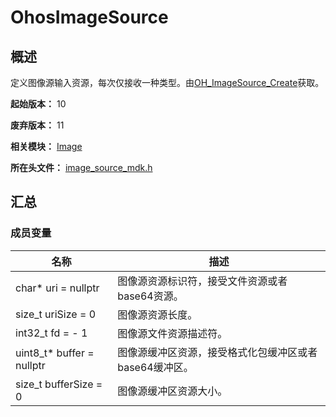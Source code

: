 # OhosImageSource
<!--Kit: Image Kit-->
<!--Subsystem: Multimedia-->
<!--Owner: @aulight02-->
<!--Designer: @liyang_bryan-->
<!--Tester: @xchaosioda-->
<!--Adviser: @zengyawen-->

## 概述

定义图像源输入资源，每次仅接收一种类型。由[OH_ImageSource_Create](capi-image-source-mdk-h.md#oh_imagesource_create)获取。

**起始版本：** 10

**废弃版本：** 11

**相关模块：** [Image](capi-image.md)

**所在头文件：** [image_source_mdk.h](capi-image-source-mdk-h.md)

## 汇总

### 成员变量

| 名称 | 描述 |
| -- | -- |
| char* uri = nullptr | 图像源资源标识符，接受文件资源或者base64资源。 |
| size_t uriSize = 0 | 图像源资源长度。 |
| int32_t fd = - 1 | 图像源文件资源描述符。 |
| uint8_t* buffer = nullptr | 图像源缓冲区资源，接受格式化包缓冲区或者base64缓冲区。 |
| size_t bufferSize = 0 | 图像源缓冲区资源大小。 |


